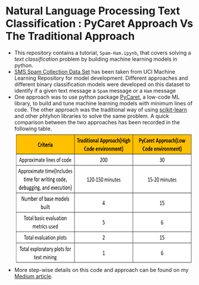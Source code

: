 # Natural Language Processing Text Classification : PyCaret Approach Vs The Traditional Approach

- This repository contains a tutorial, `Spam-Ham.ipynb`, that covers solving a *text classification* problem by building machine learning models in python.
- [SMS Spam Collection Data Set](https://archive.ics.uci.edu/ml/datasets/sms+spam+collection) has been taken from UCI Machine Learning Repository for model development. Different approaches and different binary classification models were developed on this dataset to identify if a given text message a `Spam` message or a `Ham` message
- One approach was to use python package [PyCaret](https://pycaret.org/), a low-code ML library, to build and tune machine learning models with minimum lines of code. The other approach was the traditional way of using [scikit-learn](https://scikit-learn.org/stable/) and other phtyhon libraries to solve the same problem. A quick comparison between the two approaches has been recorded in the following table.<br>
  <img src='./snippets/01.JPG' width='540' height='360' title='PyCaret vs Traditional ML'>
- More step-wise details on this code and approach can be found on my [Medium article](https://medium.com/towards-data-science/nlp-classification-in-python-pycaret-approach-vs-the-traditional-approach-602d38d29f06).
